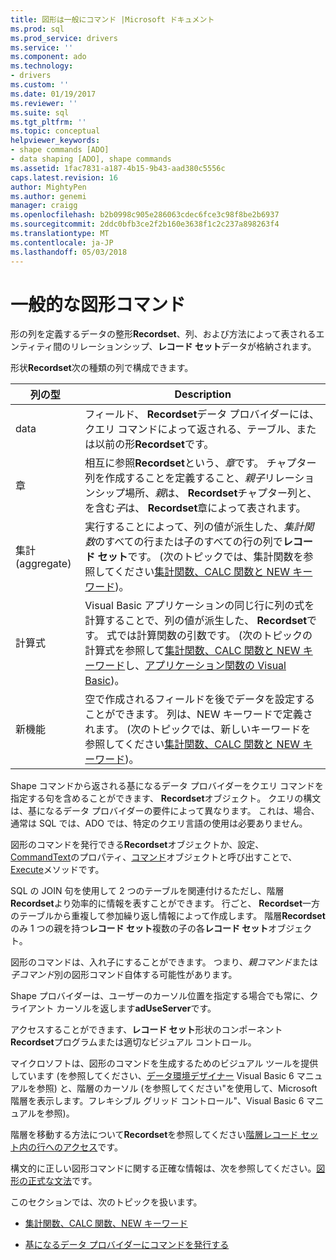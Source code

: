 ```yaml
---
title: 図形は一般にコマンド |Microsoft ドキュメント
ms.prod: sql
ms.prod_service: drivers
ms.service: ''
ms.component: ado
ms.technology:
- drivers
ms.custom: ''
ms.date: 01/19/2017
ms.reviewer: ''
ms.suite: sql
ms.tgt_pltfrm: ''
ms.topic: conceptual
helpviewer_keywords:
- shape commands [ADO]
- data shaping [ADO], shape commands
ms.assetid: 1fac7831-a187-4b15-9b43-aad380c5556c
caps.latest.revision: 16
author: MightyPen
ms.author: genemi
manager: craigg
ms.openlocfilehash: b2b0998c905e286063cdec6fce3c98f8be2b6937
ms.sourcegitcommit: 2ddc0bfb3ce2f2b160e3638f1c2c237a898263f4
ms.translationtype: MT
ms.contentlocale: ja-JP
ms.lasthandoff: 05/03/2018
---
```

# <a name="shape-commands-in-general"></a>一般的な図形コマンド
形の列を定義するデータの整形**Recordset**、列、および方法によって表されるエンティティ間のリレーションシップ、**レコード セット**データが格納されます。  
  
 形状**Recordset**次の種類の列で構成できます。  
  
|列の型|Description|  
|-----------------|-----------------|  
|data|フィールド、 **Recordset**データ プロバイダーには、クエリ コマンドによって返される、テーブル、または以前の形**Recordset**です。|  
|章|相互に参照**Recordset**という、*章*です。 チャプター列を作成することを定義すること、*親子*リレーションシップ場所、*親*は、 **Recordset**チャプター列と、を含む*子*は、 **Recordset**章によって表されます。|  
|集計 (aggregate)|実行することによって、列の値が派生した、*集計関数*のすべての行または子のすべての行の列で**レコード セット**です。 (次のトピックでは、集計関数を参照してください[集計関数、CALC 関数と NEW キーワード](../../../ado/guide/data/aggregate-functions-the-calc-function-and-the-new-keyword.md))。|  
|計算式|Visual Basic アプリケーションの同じ行に列の式を計算することで、列の値が派生した、 **Recordset**です。 式では計算関数の引数です。 (次のトピックの計算式を参照して[集計関数、CALC 関数と NEW キーワード](../../../ado/guide/data/aggregate-functions-the-calc-function-and-the-new-keyword.md)し、[アプリケーション関数の Visual Basic](../../../ado/guide/data/visual-basic-for-applications-functions.md))。|  
|新機能|空で作成されるフィールドを後でデータを設定することができます。 列は、NEW キーワードで定義されます。 (次のトピックでは、新しいキーワードを参照してください[集計関数、CALC 関数と NEW キーワード](../../../ado/guide/data/aggregate-functions-the-calc-function-and-the-new-keyword.md))。|  
  
 Shape コマンドから返される基になるデータ プロバイダーをクエリ コマンドを指定する句を含めることができます、 **Recordset**オブジェクト。 クエリの構文は、基になるデータ プロバイダーの要件によって異なります。 これは、場合、通常は SQL では、ADO では、特定のクエリ言語の使用は必要ありません。  
  
 図形のコマンドを発行できる**Recordset**オブジェクトか、設定、 [CommandText](../../../ado/reference/ado-api/commandtext-property-ado.md)のプロパティ、[コマンド](../../../ado/reference/ado-api/command-object-ado.md)オブジェクトと呼び出すことで、 [Execute](../../../ado/reference/ado-api/execute-method-ado-command.md)メソッドです。  
  
 SQL の JOIN 句を使用して 2 つのテーブルを関連付けるただし、階層**Recordset**より効率的に情報を表すことができます。 行ごと、 **Recordset**一方のテーブルから重複して参加繰り返し情報によって作成します。 階層**Recordset**のみ 1 つの親を持つ**レコード セット**複数の子の各**レコード セット**オブジェクト。  
  
 図形のコマンドは、入れ子にすることができます。 つまり、*親コマンド*または*子コマンド*別の図形コマンド自体する可能性があります。  
  
 Shape プロバイダーは、ユーザーのカーソル位置を指定する場合でも常に、クライアント カーソルを返します**adUseServer**です。  
  
 アクセスすることができます、**レコード セット**形状のコンポーネント**Recordset**プログラムまたは適切なビジュアル コントロール。  
  
 マイクロソフトは、図形のコマンドを生成するためのビジュアル ツールを提供しています (を参照してください、[データ環境デザイナー](http://go.microsoft.com/fwlink/?LinkId=5689) Visual Basic 6 マニュアルを参照) と、階層のカーソル (を参照してください"を使用して、Microsoft 階層を表示します。フレキシブル グリッド コントロール"、Visual Basic 6 マニュアルを参照)。  
  
 階層を移動する方法について**Recordset**を参照してください[階層レコード セット内の行へのアクセス](../../../ado/guide/data/accessing-rows-in-a-hierarchical-recordset.md)です。  
  
 構文的に正しい図形コマンドに関する正確な情報は、次を参照してください。[図形の正式な文法](../../../ado/guide/data/formal-shape-grammar.md)です。  
  
 このセクションでは、次のトピックを扱います。  
  
-   [集計関数、CALC 関数、NEW キーワード](../../../ado/guide/data/aggregate-functions-the-calc-function-and-the-new-keyword.md)  
  
-   [基になるデータ プロバイダーにコマンドを発行する](../../../ado/guide/data/issuing-commands-to-the-underlying-data-provider.md)
